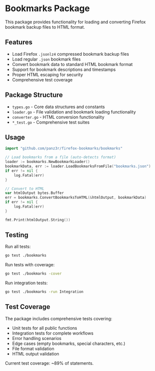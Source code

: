 # Bookmarks Package

This package provides functionality for loading and converting Firefox bookmark backup files to HTML format.

## Features

- Load Firefox `.jsonlz4` compressed bookmark backup files
- Load regular `.json` bookmark files
- Convert bookmark data to standard HTML bookmark format
- Support for bookmark descriptions and timestamps
- Proper HTML escaping for security
- Comprehensive test coverage

## Package Structure

- `types.go` - Core data structures and constants
- `loader.go` - File validation and bookmark loading functionality
- `converter.go` - HTML conversion functionality
- `*_test.go` - Comprehensive test suites

## Usage

```go
import "github.com/panz3r/firefox-bookmarks/bookmarks"

// Load bookmarks from a file (auto-detects format)
loader := bookmarks.NewBookmarkLoader()
bookmarkData, err := loader.LoadBookmarksFromFile("bookmarks.json")
if err != nil {
    log.Fatal(err)
}

// Convert to HTML
var htmlOutput bytes.Buffer
err = bookmarks.ConvertBookmarksToHTML(&htmlOutput, bookmarkData)
if err != nil {
    log.Fatal(err)
}

fmt.Print(htmlOutput.String())
```

## Testing

Run all tests:
```bash
go test ./bookmarks
```

Run tests with coverage:
```bash
go test ./bookmarks -cover
```

Run integration tests:
```bash
go test ./bookmarks -run Integration
```

## Test Coverage

The package includes comprehensive tests covering:

- Unit tests for all public functions
- Integration tests for complete workflows
- Error handling scenarios
- Edge cases (empty bookmarks, special characters, etc.)
- File format validation
- HTML output validation

Current test coverage: ~89% of statements.
